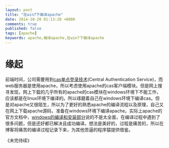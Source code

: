```yaml
---
layout: post
title: "在win7下编译apache"
date: 2014-10-20 01:13:20 +0800
comments: true
published: false
tags: [apache]
keywords: apache,编译apache,在win7下编译apache
---
```



  

# 缘起  

前端时间，公司需要用到[cas单点登录技术](http://zh.wikipedia.org/wiki/%E9%9B%86%E4%B8%AD%E5%BC%8F%E8%AE%A4%E8%AF%81%E6%9C%8D%E5%8A%A1)(Central Authentication Service)，而web服务器是使用apache，所以考虑使用apache的cas客户端模块。但是网上搜寻发现，网上下载的几乎所有的apache的cas模块在windows环境下不能工作，应该都是在linux环境下编译的。所以琢磨着自己在windows环境下编译cas。但是对apache又很陌生，所以为了更好的熟悉apache的编译流程以及原理，自己又在网上下载apache源码，准备在windows环境下编译apache。实际上apache的官方文档中，[windows的编译和安装部分](http://httpd.apache.org/docs/2.2/install.html)说的不是太全面，在编译过程中遇到了很多问题，但是还好都已解决且成功编译。想法是美好的，过程是痛苦的，所以在博客将痛苦的编译过程记录下来，为其他苦逼的程序猿提供借鉴。  


《未完待续》